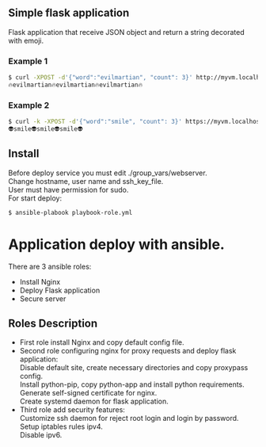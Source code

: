 ## Simple flask application
Flask application that receive JSON object and return a string decorated with emoji.

### Example 1
```bash
$ curl -XPOST -d'{"word":"evilmartian", "count": 3}' http://myvm.localhost
🔥evilmartian🔥evilmartian🔥evilmartian🔥
```
### Example 2
```bash
$ curl -k -XPOST -d'{"word":"smile", "count": 3}' https://myvm.localhost
👽smile👽smile👽smile👽
```
## Install
Before deploy service you must edit ./group_vars/webserver.<br>
Change hostname, user name and ssh_key_file.<br>
User must have permission for sudo.<br>
For start deploy:
```bash
$ ansible-plabook playbook-role.yml
```

# Application deploy with ansible.
There are 3 ansible roles:
- Install Nginx
- Deploy Flask application
- Secure server

## Roles Description
- First role install Nginx and copy default config file.
- Second role configuring nginx for proxy requests and deploy flask application:<br>
  Disable default site, create necessary directories and copy proxypass config.<br>
  Install python-pip, copy python-app and install python requirements.<br>
  Generate self-signed certificate for nginx.<br>
  Create systemd daemon for flask application.
- Third role add security features:<br>
  Customize ssh daemon for reject root login and login by password.<br>
  Setup iptables rules ipv4.<br>
  Disable ipv6.
